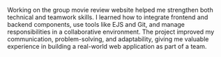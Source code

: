 Working on the group movie review website helped me strengthen both technical and teamwork skills. I learned how to integrate frontend and backend components, use tools like EJS and Git, and manage responsibilities in a collaborative environment. The project improved my communication, problem-solving, and adaptability, giving me valuable experience in building a real-world web application as part of a team.

